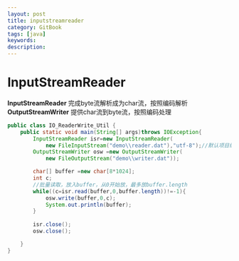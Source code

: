 ```yaml
---
layout: post
title: inputstreamreader
category: GitBook
tags: [java]
keywords:
description:
---
```

# InputStreamReader

**InputStreamReader** 完成byte流解析成为char流，按照编码解析<br>
**OutputStreamWriter** 提供char流到byte流，按照编码处理

```java
public class IO_ReaderWrite_Util {
    public static void main(String[] args)throws IOException{
        InputStreamReader isr=new InputStreamReader(
            new FileInputStream("demo\\reader.dat"),"utf-8");//默认项目编码
        OutputStreamWriter osw =new OutputStreamWriter(
            new FileOutputStream("demo\\writer.dat"));

        char[] buffer =new char[8*1024];
        int c;
        //批量读取，放入buffer，从0开始放，最多放buffer.length
        while((c=isr.read(buffer,0,buffer.length))!=-1){
            osw.write(buffer,0,c);
            System.out.println(buffer);
        }
        
        isr.close();
        osw.close();

    }
}
```